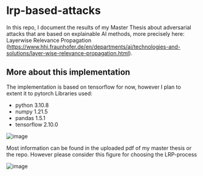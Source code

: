 # lrp-based-attacks

In this repo, I document the results of my Master Thesis about adversarial attacks that are based on explainable AI methods, more precisely here: Layerwise Relevance Propagation (https://www.hhi.fraunhofer.de/en/departments/ai/technologies-and-solutions/layer-wise-relevance-propagation.html).

## More about this implementation

The implementation is based on tensorflow for now, however I plan to extent it to pytorch
Libraries used:
- python      3.10.8
- numpy       1.21.5
- pandas      1.5.1
- tensorflow   2.10.0

![image](https://user-images.githubusercontent.com/38880131/218307932-e91d3b45-ffba-4f30-b291-e953762a42bc.png)

Most information can be found in the uploaded pdf of my master thesis or the repo. However please consider this figure for choosing the LRP-process

![image](https://user-images.githubusercontent.com/38880131/218308328-bec62597-5e75-4fd6-b3f3-2f7781998a48.png)
